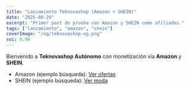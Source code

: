 ```yaml
---
title: "Lanzamiento Teknovashop (Amazon + SHEIN)"
date: "2025-08-29"
excerpt: "Primer post de prueba con Amazon y SHEIN como afiliados."
tags: ["lanzamiento", "amazon", "shein"]
coverImage: "/og/teknovashop-og.png"
soi: 0.90
---
```


Bienvenido a **Teknovashop Autónomo** con monetización vía **Amazon** y **SHEIN**.

- Amazon (ejemplo búsqueda): [Ver ofertas](https://www.amazon.es/s?k=gadgets&tag=teknovashop25-21)
- SHEIN (ejemplo búsqueda): [Ver moda](https://shein.sng.link/5798341419/search?keyword=gadgets)
